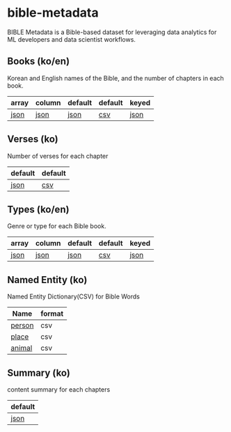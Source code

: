 # bible-metadata
BIBLE Metadata is a Bible-based dataset for leveraging data analytics for ML developers and data scientist workflows.



## Books (ko/en)

Korean and English names of the Bible, and the number of chapters in each book.

| array                      | column                      | default                      | default                    | keyed                      |
| -------------------------- | --------------------------- | ---------------------------- | -------------------------- | -------------------------- |
| [json](./books/array.json) | [json](./books/column.json) | [json](./books/default.json) | [csv](./books/default.csv) | [json](./books/keyed.json) |





## Verses (ko)

Number of verses for each chapter

| default                          | default                        |
| -------------------------------- | ------------------------------ |
| [json](./verses/default.ko.json) | [csv](./verses/default.ko.csv) |





## Types (ko/en)

Genre or type for each Bible book.

| array                      | column                      | default                      | default                    | keyed                      |
| -------------------------- | --------------------------- | ---------------------------- | -------------------------- | -------------------------- |
| [json](./types/array.json) | [json](./types/column.json) | [json](./types/default.json) | [csv](./types/default.csv) | [json](./types/keyed.json) |





## Named Entity (ko)

Named Entity Dictionary(CSV) for Bible Words

| Name                      | format |
| ------------------------- | ------ |
| [person](./ne/person.csv) | csv    |
| [place](./ne/place.csv)   | csv    |
| [animal](./ne/animal.csv) | csv    |



## Summary (ko)

content summary for each chapters

| default                           |
| --------------------------------- |
| [json](./summary/default.ko.json) |

